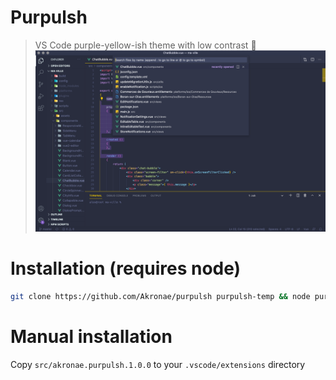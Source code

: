 # Purpulsh
> VS Code purple-yellow-ish theme with low contrast 🔮
![](https://github.com/Akronae/purpulsh/raw/main/res/img/theme-screenshot.png)

# Installation (requires node)
```bash
git clone https://github.com/Akronae/purpulsh purpulsh-temp && node purpulsh-temp/install-theme.js
```
# Manual installation
Copy `src/akronae.purpulsh.1.0.0` to your `.vscode/extensions` directory
